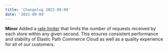 ```yaml
---
title: 'Changelog 2021-09-09'
date: '2021-09-09'
---
```

**Minor** Added a [rate limiter](/docs/commerce-cloud/api-overview/rate-limits) that limits the number of requests received by each store within any given second. This ensures consistent performance and stability of Elastic Path Commerce Cloud as well as a quality experience for all of our customers.

